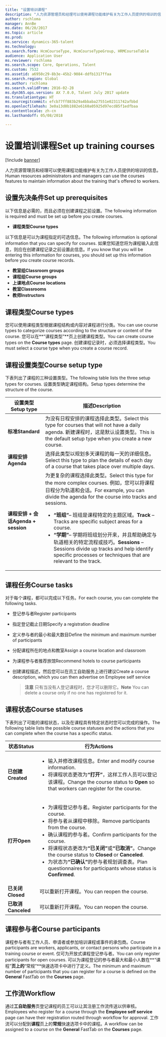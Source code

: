 ```yaml
---
title: "设置培训课程"
description: "人力资源管理员和经理可以使用课程功能维护有关为工作人员提供的培训的信息。"
author: rschloma
manager: AnnBe
ms.date: 06/20/2017
ms.topic: article
ms.prod: 
ms.service: dynamics-365-talent
ms.technology: 
ms.search.form: HcmCourseType, HcmCourseTypeGroup, HRMCourseTable
audience: Application User
ms.reviewer: rschloma
ms.search.scope: Core, Operations, Talent
ms.custom: 7532
ms.assetid: a6950c29-8b3e-45b2-9084-ddfb1317ffaa
ms.search.region: Global
ms.author: rschloma
ms.search.validFrom: 2016-02-28
ms.dyn365.ops.version: AX 7.0.0, Talent July 2017 update
ms.translationtype: HT
ms.sourcegitcommit: efcb77ff883b29a4bbaba27551e02311742afbbd
ms.openlocfilehash: 3e0a13d0b1882e6160a05925d97ecd85f1edfbaa
ms.contentlocale: zh-cn
ms.lasthandoff: 05/08/2018

---
```


# <a name="set-up-training-courses"></a><span data-ttu-id="681d9-103">设置培训课程</span><span class="sxs-lookup"><span data-stu-id="681d9-103">Set up training courses</span></span>

[!include [banner](includes/banner.md)]

<span data-ttu-id="681d9-104">人力资源管理员和经理可以使用课程功能维护有关为工作人员提供的培训的信息。</span><span class="sxs-lookup"><span data-stu-id="681d9-104">Human resources administrators and managers can use the courses features to maintain information about the training that's offered to workers.</span></span>

 <a name="set-up-prerequisites"></a><span data-ttu-id="681d9-105"> 设置先决条件</span><span class="sxs-lookup"><span data-stu-id="681d9-105">Set up prerequisites</span></span>
---------------------

<span data-ttu-id="681d9-106">以下信息是必需的，而且必须在创建课程之前设置。</span><span class="sxs-lookup"><span data-stu-id="681d9-106">The following information is required and must be set up before you create courses.</span></span>
-   <span data-ttu-id="681d9-107">**课程类型**</span><span class="sxs-lookup"><span data-stu-id="681d9-107">**Course types**</span></span>

<span data-ttu-id="681d9-108">以下信息是可以为课程指定的可选信息。</span><span class="sxs-lookup"><span data-stu-id="681d9-108">The following information is optional information that you can specify for courses.</span></span> <span data-ttu-id="681d9-109">如果您知道您将为课程输入此信息，则应在创建课程记录之前设置此信息。</span><span class="sxs-lookup"><span data-stu-id="681d9-109">If you know that you will be entering this information for courses, you should set up this information before you create course records.</span></span>
-   <span data-ttu-id="681d9-110">**教室组**</span><span class="sxs-lookup"><span data-stu-id="681d9-110">**Classroom groups**</span></span>
-   <span data-ttu-id="681d9-111">**课程组**</span><span class="sxs-lookup"><span data-stu-id="681d9-111">**Course groups**</span></span>
-   <span data-ttu-id="681d9-112">**上课地点**</span><span class="sxs-lookup"><span data-stu-id="681d9-112">**Course locations**</span></span>
-   <span data-ttu-id="681d9-113">**教室**</span><span class="sxs-lookup"><span data-stu-id="681d9-113">**Classrooms**</span></span>
-   <span data-ttu-id="681d9-114">**教师**</span><span class="sxs-lookup"><span data-stu-id="681d9-114">**Instructors**</span></span>

## <a name="course-types"></a><span data-ttu-id="681d9-115">课程类型</span><span class="sxs-lookup"><span data-stu-id="681d9-115">Course types</span></span>
<span data-ttu-id="681d9-116">您可以使用课程类型根据课程结构或内容对课程进行分类。</span><span class="sxs-lookup"><span data-stu-id="681d9-116">You can use course types to categorize courses according to the structure or content of the course.</span></span> <span data-ttu-id="681d9-117">您可以在**“课程类型”**页上创建课程类型。</span><span class="sxs-lookup"><span data-stu-id="681d9-117">You can create course types on the **Course types** page.</span></span> <span data-ttu-id="681d9-118">创建课程记录时，必须选择课程类型。</span><span class="sxs-lookup"><span data-stu-id="681d9-118">You must select a course type when you create a course record.</span></span>

## <a name="course-setup-type"></a><span data-ttu-id="681d9-119">课程设置类型</span><span class="sxs-lookup"><span data-stu-id="681d9-119">Course setup type</span></span>
<span data-ttu-id="681d9-120">下表列出了课程的三种设置类型。</span><span class="sxs-lookup"><span data-stu-id="681d9-120">The following table lists the three setup types for courses.</span></span> <span data-ttu-id="681d9-121">设置类型确定课程结构。</span><span class="sxs-lookup"><span data-stu-id="681d9-121">Setup types determine the structure of the course.</span></span>

<table>
<thead>
<tr class="header">
<th><span data-ttu-id="681d9-122">设置类型</span><span class="sxs-lookup"><span data-stu-id="681d9-122">Setup type</span></span></th>
<th><span data-ttu-id="681d9-123">描述</span><span class="sxs-lookup"><span data-stu-id="681d9-123">Description</span></span></th>
</tr>
</thead>
<tbody>
<tr class="odd">
<td><span data-ttu-id="681d9-124"><strong>标准</strong></span><span class="sxs-lookup"><span data-stu-id="681d9-124"><strong>Standard</strong></span></span></td>
<td><span data-ttu-id="681d9-125">为没有日程安排的课程选择此类型。</span><span class="sxs-lookup"><span data-stu-id="681d9-125">Select this type for courses that will not have a daily agenda.</span></span> <span data-ttu-id="681d9-126">新建课程时，这是默认设置类型。</span><span class="sxs-lookup"><span data-stu-id="681d9-126">This is the default setup type when you create a new course.</span></span></td>
</tr>
<tr class="even">
<td><span data-ttu-id="681d9-127"><strong>课程安排</strong></span><span class="sxs-lookup"><span data-stu-id="681d9-127"><strong>Agenda</strong></span></span></td>
<td><span data-ttu-id="681d9-128">选择此类型以规划多天课程的每一天的详细信息。</span><span class="sxs-lookup"><span data-stu-id="681d9-128">Select this type to plan the details of each day of a course that takes place over multiple days.</span></span></td>
</tr>
<tr class="odd">
<td><span data-ttu-id="681d9-129"><strong>课程安排 + 会话</strong></span><span class="sxs-lookup"><span data-stu-id="681d9-129"><strong>Agenda + session</strong></span></span></td>
<td><span data-ttu-id="681d9-130">为更复杂的课程选择此类型。</span><span class="sxs-lookup"><span data-stu-id="681d9-130">Select this type for the more complex courses.</span></span> <span data-ttu-id="681d9-131">例如，您可以将课程日程分为轨道和会话。</span><span class="sxs-lookup"><span data-stu-id="681d9-131">For example, you can divide the agenda for the course into tracks and sessions.</span></span>
<ul>
<li><span data-ttu-id="681d9-132"><strong>“班组”</strong>– 班组是课程特定的主题区域。</span><span class="sxs-lookup"><span data-stu-id="681d9-132"><strong>Track</strong> – Tracks are specific subject areas for a course.</span></span></li>
<li><span data-ttu-id="681d9-133"><strong>“学期”</strong>– 学期将班组划分开来，并且帮助确定与轨道相关的特定流程或技巧。</span><span class="sxs-lookup"><span data-stu-id="681d9-133"><strong>Sessions</strong> – Sessions divide up tracks and help identify specific processes or techniques that are relevant to the track.</span></span></li>
</ul></td>
</tr>
</tbody>
</table>

## <a name="course-tasks"></a><span data-ttu-id="681d9-134">课程任务</span><span class="sxs-lookup"><span data-stu-id="681d9-134">Course tasks</span></span>
<span data-ttu-id="681d9-135">对于每个课程，都可以完成以下任务。</span><span class="sxs-lookup"><span data-stu-id="681d9-135">For each course, you can complete the following tasks.</span></span>
- <span data-ttu-id="681d9-136">登记参与者</span><span class="sxs-lookup"><span data-stu-id="681d9-136">Register participants</span></span>
- <span data-ttu-id="681d9-137">指定登记截止日期</span><span class="sxs-lookup"><span data-stu-id="681d9-137">Specify a registration deadline</span></span>
- <span data-ttu-id="681d9-138">定义参与者的最小和最大数目</span><span class="sxs-lookup"><span data-stu-id="681d9-138">Define the minimum and maximum number of participants</span></span>
- <span data-ttu-id="681d9-139">分配课程所在的地点和教室</span><span class="sxs-lookup"><span data-stu-id="681d9-139">Assign a course location and classroom</span></span>
- <span data-ttu-id="681d9-140">为课程参与者推荐旅馆</span><span class="sxs-lookup"><span data-stu-id="681d9-140">Recommend hotels to course participants</span></span>
- <span data-ttu-id="681d9-141">创建课程描述，然后您可以在员工自助服务上进行建议</span><span class="sxs-lookup"><span data-stu-id="681d9-141">Create a course description, which you can then advertise on Employee self service</span></span>

  ><span data-ttu-id="681d9-142">**注意** 只有当没有人登记课程时，您才可以删除它。</span><span class="sxs-lookup"><span data-stu-id="681d9-142">**Note** You can delete a course only if no one has registered for it.</span></span> 

## <a name="course-statuses"></a><span data-ttu-id="681d9-143">课程状态</span><span class="sxs-lookup"><span data-stu-id="681d9-143">Course statuses</span></span>
<span data-ttu-id="681d9-144">下表列出了可能的课程状态，以及在课程具有特定状态时您可以完成的操作。</span><span class="sxs-lookup"><span data-stu-id="681d9-144">The following table lists the possible course statuses and the actions that you can complete when the course has a specific status.</span></span>

<table>
<thead>
<tr class="header">
<th><span data-ttu-id="681d9-145">状态</span><span class="sxs-lookup"><span data-stu-id="681d9-145">Status</span></span></th>
<th><span data-ttu-id="681d9-146">行为</span><span class="sxs-lookup"><span data-stu-id="681d9-146">Actions</span></span></th>
</tr>
</thead>
<tbody>
<tr class="odd">
<td><span data-ttu-id="681d9-147"><strong>已创建</strong></span><span class="sxs-lookup"><span data-stu-id="681d9-147"><strong>Created</strong></span></span></td>
<td><ul>
<li><span data-ttu-id="681d9-148">输入并修改课程信息。</span><span class="sxs-lookup"><span data-stu-id="681d9-148">Enter and modify course information.</span></span></li>
<li><span data-ttu-id="681d9-149">将课程状态更改为<strong>“打开”</strong>，这样工作人员可以登记该课程。</span><span class="sxs-lookup"><span data-stu-id="681d9-149">Change the course status to <strong>Open</strong> so that workers can register for the course.</span></span></li>
</ul></td>
</tr>
<tr class="even">
<td><span data-ttu-id="681d9-150"><strong>打开</strong></span><span class="sxs-lookup"><span data-stu-id="681d9-150"><strong>Open</strong></span></span></td>
<td><ul>
<li><span data-ttu-id="681d9-151">为课程登记参与者。</span><span class="sxs-lookup"><span data-stu-id="681d9-151">Register participants for the course.</span></span></li>
<li><span data-ttu-id="681d9-152">将参与者从课程中移除。</span><span class="sxs-lookup"><span data-stu-id="681d9-152">Remove participants from the course.</span></span></li>
<li><span data-ttu-id="681d9-153">确认课程的参与者。</span><span class="sxs-lookup"><span data-stu-id="681d9-153">Confirm participants for the course.</span></span></li>
<li><span data-ttu-id="681d9-154">将课程状态更改为<strong>“已关闭”</strong>或<strong>“已取消”</strong>。</span><span class="sxs-lookup"><span data-stu-id="681d9-154">Change the course status to <strong>Closed</strong> or <strong>Canceled</strong>.</span></span></li>
<li><span data-ttu-id="681d9-155">为状态为<strong>“已确认”</strong>的参与者规划调查表。</span><span class="sxs-lookup"><span data-stu-id="681d9-155">Plan questionnaires for participants whose status is <strong>Confirmed</strong>.</span></span></li>
</ul></td>
</tr>
<tr class="odd">
<td><span data-ttu-id="681d9-156"><strong>已关闭</strong></span><span class="sxs-lookup"><span data-stu-id="681d9-156"><strong>Closed</strong></span></span></td>
<td><span data-ttu-id="681d9-157">可以重新打开课程。</span><span class="sxs-lookup"><span data-stu-id="681d9-157">You can reopen the course.</span></span></td>
</tr>
<tr class="even">
<td><span data-ttu-id="681d9-158"><strong>已取消</strong></span><span class="sxs-lookup"><span data-stu-id="681d9-158"><strong>Canceled</strong></span></span></td>
<td><span data-ttu-id="681d9-159">可以重新打开课程。</span><span class="sxs-lookup"><span data-stu-id="681d9-159">You can reopen the course.</span></span></td>
</tr>
</tbody>
</table>

## <a name="course-participants"></a><span data-ttu-id="681d9-160">课程参与者</span><span class="sxs-lookup"><span data-stu-id="681d9-160">Course participants</span></span>
<span data-ttu-id="681d9-161">课程参与者有工作人员、申请者或参加培训课程或事件的承包商。</span><span class="sxs-lookup"><span data-stu-id="681d9-161">Course participants are workers, applicants, or contact persons who participate in a training course or event.</span></span> <span data-ttu-id="681d9-162">仅可为开放式课程登记参与者。</span><span class="sxs-lookup"><span data-stu-id="681d9-162">You can only register participants for open courses.</span></span> <span data-ttu-id="681d9-163">可以为课程登记的参与者最大和最小人数在**“课程”**页上的**“常规”**快速选项卡中进行了定义。</span><span class="sxs-lookup"><span data-stu-id="681d9-163">The minimum and maximum number of participants that you can register for a course is defined on the **General** FastTab on the **Courses** page.</span></span>

<a name="workflow"></a><span data-ttu-id="681d9-164">工作流</span><span class="sxs-lookup"><span data-stu-id="681d9-164">Workflow</span></span>
--------

<span data-ttu-id="681d9-165">通过**工自助服务**页登记课程的员工可以让其注册工作流传送以供审核。</span><span class="sxs-lookup"><span data-stu-id="681d9-165">Employees who register for a course through the **Employee self service** page can have their registration routed through workflow for approval.</span></span>  <span data-ttu-id="681d9-166">工作流可以分配到**课程**页上的**常规**快速选项卡中的课程。</span><span class="sxs-lookup"><span data-stu-id="681d9-166">A workflow can be assigned to a course on the **General** FastTab on the **Courses** page.</span></span>






